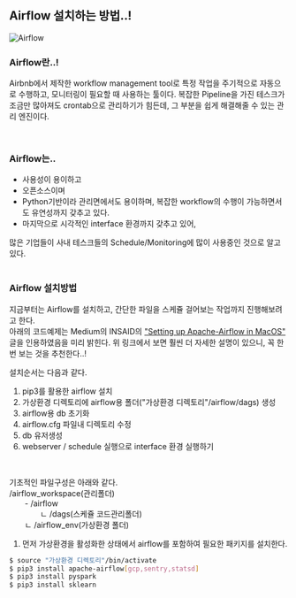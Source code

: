## Airflow 설치하는 방법..!

![Airflow](https://airflow.apache.org/images/feature-image.png)


### Airflow란..!
Airbnb에서 제작한 workflow management tool로 특정 작업을 주기적으로 자동으로 수행하고, 모니터링이 필요할 때 사용하는 툴이다. 복잡한 Pipeline을 가진 테스크가 조금만 많아져도 crontab으로 관리하기가 힘든데, 그 부분을 쉽게 해결해줄 수 있는 관리 엔진이다.  

<br/>  


### Airflow는..
* 사용성이 용이하고
* 오픈소스이며
* Python기반이라 관리면에서도 용이하며, 복잡한 workflow의 수행이 가능하면서도 유연성까지 갖추고 있다.
* 마지막으로 시각적인 interface 환경까지 갖추고 있어,

많은 기업들이 사내 테스크들의 Schedule/Monitoring에 많이 사용중인 것으로 알고 있다.  
<br/>  


### Airflow 설치방법  

지금부터는 Airflow를 설치하고, 간단한 파일을 스케쥴 걸어보는 작업까지 진행해보려고 한다.  
아래의 코드예제는 Medium의 INSAID의 ["Setting up Apache-Airflow in MacOS"](https://insaid.medium.com/setting-up-apache-airflow-in-macos-2b5e86eeaf1) 글을 인용하였음을 미리 밝힌다.
위 링크에서 보면 훨씬 더 자세한 설명이 있으니, 꼭 한번 보는 것을 추천한다..!  

설치순서는 다음과 같다.  
1. pip3를 활용한 airflow 설치
2. 가상환경 디렉토리에 airflow용 폴더("가상환경 디렉토리"/airflow/dags) 생성
3. airflow용 db 초기화
4. airflow.cfg 파일내 디렉토리 수정
5. db 유저생성
6. webserver / schedule 실행으로 interface 환경 실행하기

<br/>    

기초적인 파일구성은 아래와 같다.  
/airflow_workspace(관리폴더)  
&ensp;&ensp;&ensp;&ensp;- /airflow  
&ensp;&ensp;&ensp;&ensp;&ensp;&ensp;&ensp;&ensp;ㄴ /dags(스케쥴 코드관리폴더)  
&ensp;&ensp;&ensp;&ensp;ㄴ /airflow_env(가상환경 폴더)  


1. 먼저 가상환경을 활성화한 상태에서 airflow를 포함하여 필요한 패키지를 설치한다.
```bash
$ source "가상환경 디렉토리"/bin/activate
$ pip3 install apache-airflow[gcp,sentry,statsd]
$ pip3 install pyspark
$ pip3 install sklearn
```


